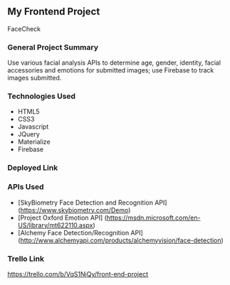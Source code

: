 ## My Frontend Project
FaceCheck

### General Project Summary
Use various facial analysis APIs to determine age, gender, identity, facial accessories and emotions for submitted images; use Firebase to track images submitted.

### Technologies Used
* HTML5
* CSS3
* Javascript
* JQuery
* Materialize
* Firebase

### Deployed Link

### APIs Used
* [SkyBiometry Face Detection and Recognition API] (https://www.skybiometry.com/Demo)
* [Project Oxford Emotion API] (https://msdn.microsoft.com/en-US/library/mt622110.aspx)
* [Alchemy Face Detection/Recognition API] (http://www.alchemyapi.com/products/alchemyvision/face-detection)

### Trello Link
https://trello.com/b/VqS1NjQy/front-end-project


